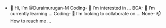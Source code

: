 - 👋 Hi, I’m @Duraimurugan-M
Coding- 👀 I’m interested in ...
BCA- 🌱 I’m currently learning ...
Coding- 💞️ I’m looking to collaborate on ...
None- 📫 How to reach me ...

<!---
Duraimurugan-M/Duraimurugan-M is a ✨ special ✨ repository because its `README.md` (this file) appears on your GitHub profile.
You can click the Preview link to take a look at your changes.
--->

